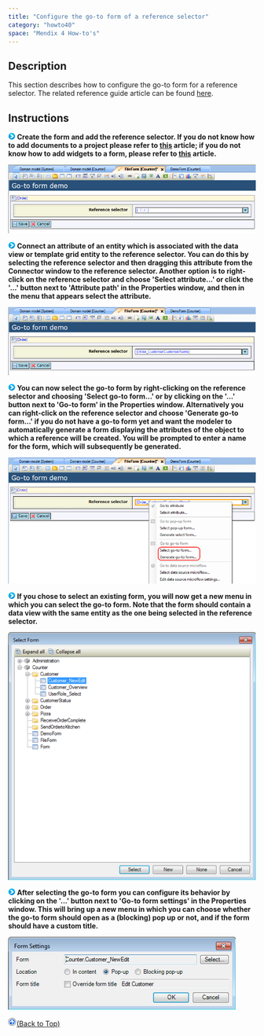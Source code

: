 ```yaml
---
title: "Configure the go-to form of a reference selector"
category: "howto40"
space: "Mendix 4 How-to's"
---
```

## Description

This section describes how to configure the go-to form for a reference selector. The related reference guide article can be found [here](https://world.mendix.com/pages/releaseview.action?pageId=9699398).

## Instructions

![](attachments/819203/917932.png) **Create the form and add the reference selector. If you do not know how to add documents to a project please refer to [this](https://world.mendix.com/display/howto25/Add+documents+to+a+module) article; if you do not know how to add widgets to a form, please refer to [this](https://world.mendix.com/display/howto25/Add+a+widget+to+a+form) article.**

![](attachments/2621460/2752682.png)

![](attachments/819203/917932.png) **Connect an attribute of an entity which is associated with the data view or template grid entity to the reference selector. You can do this by selecting the reference selector and then dragging this attribute from the Connector window to the reference selector. Another option is to right-click on the reference selector and choose 'Select attribute...' or click the '...' button next to 'Attribute path' in the Properties window, and then in the menu that appears select the attribute.**

![](attachments/2621460/2752681.png)

![](attachments/819203/917932.png) **You can now select the go-to form by right-clicking on the reference selector and choosing 'Select go-to form...' or by clicking on the '...' button next to 'Go-to form' in the Properties window. Alternatively you can right-click on the reference selector and choose 'Generate go-to form...' if you do not have a go-to form yet and want the modeler to automatically generate a form displaying the attributes of the object to which a reference will be created. You will be prompted to enter a name for the form, which will subsequently be generated.**

![](attachments/2621460/2752680.png)

![](attachments/819203/917932.png) **If you chose to select an existing form, you will now get a new menu in which you can select the go-to form. Note that the form should contain a data view with the same entity as the one being selected in the reference selector.**

![](attachments/2621460/2752683.png)

![](attachments/819203/917932.png) **After selecting the go-to form you can configure its behavior by clicking on the '...' button next to 'Go-to form settings' in the Properties window. This will bring up a new menu in which you can choose whether the go-to form should open as a (blocking) pop up or not, and if the form should have a custom title.**

![](attachments/2621460/2752684.png)

[![](attachments/819203/917564.png)](Configure+the+go+to+form+of+a+reference+selector)[(Back to Top)](Configure+the+go+to+form+of+a+reference+selector)